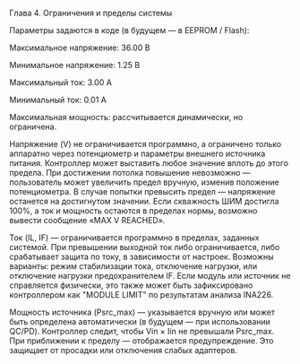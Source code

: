 Глава 4. Ограничения и пределы системы



Параметры задаются в коде (в будущем — в EEPROM / Flash):



Максимальное напряжение: 36.00 В



Минимальное напряжение: 1.25 В



Максимальный ток: 3.00 А



Минимальный ток: 0.01 А



Максимальная мощность: рассчитывается динамически, но ограничена.



Напряжение (V) не ограничивается программно, а ограничено только аппаратно через потенциометр и параметры внешнего источника питания. Контроллер может выставить любое значение вплоть до этого предела. При достижении потолка повышение невозможно — пользователь может увеличить предел вручную, изменив положение потенциометра. В случае попытки превысить предел — напряжение останется на достигнутом значении. Если скважность ШИМ достигла 100%, а ток и мощность остаются в пределах нормы, возможно вывести сообщение «MAX V REACHED».



Ток (IL, IF) — ограничивается программно в пределах, заданных системой. При превышении выходной ток либо ограничивается, либо срабатывает защита по току, в зависимости от настроек. Возможны варианты: режим стабилизации тока, отключение нагрузки, или отключение нагрузки предохранителем IF. Если модуль или источник не справляется физически, это также может быть зафиксировано контроллером как "MODULE LIMIT" по результатам анализа INA226.



Мощность источника (Psrc\_max) — указывается вручную или может быть определена автоматически (в будущем — при использовании QC/PD). Контроллер следит, чтобы Vin × Iin не превышали Psrc\_max. При приближении к пределу — отображается предупреждение. Это защищает от просадки или отключения слабых адаптеров.

